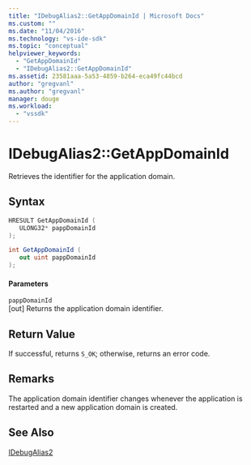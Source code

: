 ```yaml
---
title: "IDebugAlias2::GetAppDomainId | Microsoft Docs"
ms.custom: ""
ms.date: "11/04/2016"
ms.technology: "vs-ide-sdk"
ms.topic: "conceptual"
helpviewer_keywords: 
  - "GetAppDomainId"
  - "IDebugAlias2::GetAppDomainId"
ms.assetid: 23581aaa-5a53-4859-b264-eca49fc44bcd
author: "gregvanl"
ms.author: "gregvanl"
manager: douge
ms.workload: 
  - "vssdk"
---
```

# IDebugAlias2::GetAppDomainId
Retrieves the identifier for the application domain.  
  
## Syntax  
  
```cpp  
HRESULT GetAppDomainId (  
   ULONG32* pappDomainId  
);  
```  
  
```csharp  
int GetAppDomainId (  
   out uint pappDomainId  
);  
```  
  
#### Parameters  
 `pappDomainId`  
 [out] Returns the application domain identifier.  
  
## Return Value  
 If successful, returns `S_OK`; otherwise, returns an error code.  
  
## Remarks  
 The application domain identifier changes whenever the application is restarted and a new application domain is created.  
  
## See Also  
 [IDebugAlias2](../../../extensibility/debugger/reference/idebugalias2.md)